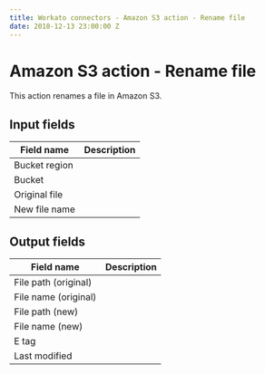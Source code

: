 ```yaml
---
title: Workato connectors - Amazon S3 action - Rename file
date: 2018-12-13 23:00:00 Z
---
```


# Amazon S3 action - Rename file
This action renames a file in Amazon S3.

## Input fields
| Field name | Description |
|---|---|
| Bucket region |  |
| Bucket |  |
| Original file |  |
| New file name |  |

## Output fields
| Field name | Description |
|---|---|
| File path (original) |  |
| File name (original) |  |
| File path (new) |  |
| File name (new) |  |
| E tag |  |
| Last modified |  |
